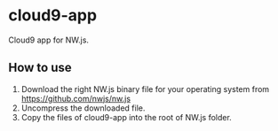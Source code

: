 cloud9-app
==========
Cloud9 app for NW.js.

How to use
----------
1. Download the right NW.js binary file for your operating system from https://github.com/nwjs/nw.js
2. Uncompress the downloaded file.
3. Copy the files of cloud9-app into the root of NW.js folder.